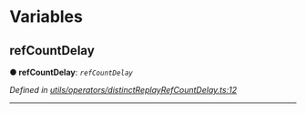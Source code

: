 

# Variables

<a id="refcountdelay"></a>

##  refCountDelay

**● refCountDelay**: *`refCountDelay`*

*Defined in [utils/operators/distinctReplayRefCountDelay.ts:12](https://github.com/paritytech/js-libs/blob/6cb07a7/packages/light.js/src/utils/operators/distinctReplayRefCountDelay.ts#L12)*

___

